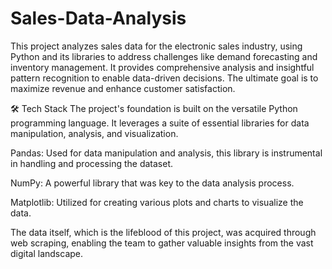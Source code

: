 # Sales-Data-Analysis
This project analyzes sales data for the electronic sales industry, using Python and its libraries to address challenges like demand forecasting and inventory management. It provides comprehensive analysis and insightful pattern recognition to enable data-driven decisions. The ultimate goal is to maximize revenue and enhance customer satisfaction. 

🛠️ Tech Stack
The project's foundation is built on the versatile Python programming language. It leverages a suite of essential libraries for data manipulation, analysis, and visualization.

Pandas: Used for data manipulation and analysis, this library is instrumental in handling and processing the dataset.

NumPy: A powerful library that was key to the data analysis process.

Matplotlib: Utilized for creating various plots and charts to visualize the data.

The data itself, which is the lifeblood of this project, was acquired through web scraping, enabling the team to gather valuable insights from the vast digital landscape.

